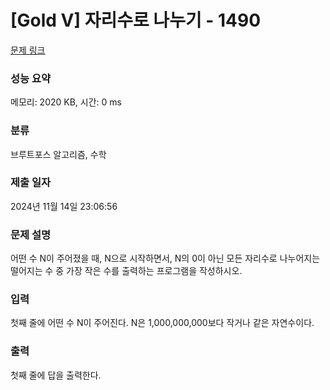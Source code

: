 # [Gold V] 자리수로 나누기 - 1490 

[문제 링크](https://www.acmicpc.net/problem/1490) 

### 성능 요약

메모리: 2020 KB, 시간: 0 ms

### 분류

브루트포스 알고리즘, 수학

### 제출 일자

2024년 11월 14일 23:06:56

### 문제 설명

<p>어떤 수 N이 주어졌을 때, N으로 시작하면서, N의 0이 아닌 모든 자리수로 나누어지는 떨어지는 수 중 가장 작은 수를 출력하는 프로그램을 작성하시오.</p>

### 입력 

 <p>첫째 줄에 어떤 수 N이 주어진다. N은 1,000,000,000보다 작거나 같은 자연수이다.</p>

### 출력 

 <p>첫째 줄에 답을 출력한다.</p>

